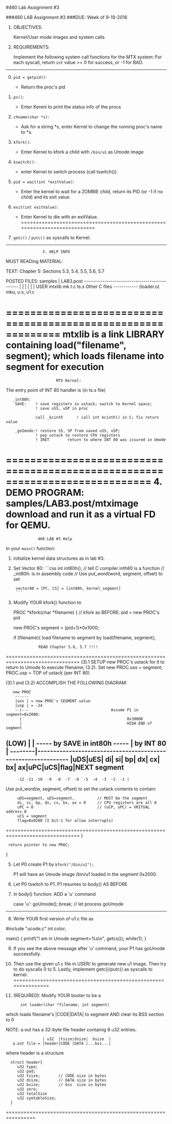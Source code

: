 #460 Lab Assignment \#3

###460 LAB Assignment \#3
###DUE: Week of 9-19-2016

1. OBJECTIVES:

   Kernel/User mode images and system calls

2. REQUIREMENTS:

   Implement the following system call functions for the MTX system:
   For each syscall, return `int` value >= 0 for success, or -1 for BAD.
***************************************************************************
0. `pid = getpid()`:
    * Return the proc's pid

1. `ps()`:       
    * Enter Kerenl to print the status info of the procs

2. `chname(char *s)`:
    * Ask for a string *s, enter Kernel to change the running proc's name to *s.

3. `kfork()`:     
    * Enter Kernel to kfork a child with `/bin/u1` as Umode image

4. `kswitch()`:   
    * enter Kernel to switch process (call tswitch()).

5. `pid = wait(int *exitValue)`:
    * Enter the kernel to wait for a ZOMBIE child, return its PID (or -1 if no child) and its exit value.

6. `exit(int exitValue)`:
    * Enter Kernel to die with an exitValue.
==========================================================================
7. `getc()` / `putc()` as syscalls to Kernel.

***************************************************************************

                    3. HELP INFO

MUST READing MATERIAL:

TEXT: Chapter 5: Sections 5.3, 5.4, 5.5, 5.6, 5.7



POSTED FILES:
                    samples
                      |
                     LAB3.post
            ----------------------------------------------
             |              |        |   |    |         |
            USER          mtxlib     mk t.c ts.s  Other C files
        ------------    (loader.o)  
       mku, u.s, u1.c

=============================================================
      mtxlib is a link LIBRARY containing
             load("filename", segment);
      which loads filename into segment for execution
============================================================

                          MTX Kernel:

The entry point of  INT 80 handler is (in ts.s file)

       _int80h:
        SAVE:    ! save registers in ustack; switch to Kernel space;
                 ! save uSS, uSP in proc

                 call _kcinth      ! call int kcinth() in C; fix return value

        _goImode:! restore SS, SP from saved uSS, uSP;
                 ! pop ustack to restore CPU registers
                 ! IRET        return to where INT 80 was issured in Umode

============================================================================
4. DEMO PROGRAM:
                  samples/LAB3.post/mtximage
   download and run it as a virtual FD for QEMU.
============================================================================

                  460 LAB #3 Help

In your `main()` function:

1. initialize kernel data structures as in lab #3.

2. Set Vector 80:
        ```css
        int int80h();    // tell C compiler inth80 is a function
                         // _int80h: is in assembly code
        // Use put_word(word, segment, offset) to set

        vector80 = [PC, CS] = [int80h, kernel_segment]
        ```

3. Modify YOUR kfork() function to

   PROC *kfork(char *filename)
   {
     // kfork as BEFORE: pid = new PROC's pid

     new PROC's segment = (pid+1)*0x1000;

     if (filename){
         load filename to segment by load(filename, segment);

                  READ Chapter 5.6, 5.7 !!!!
===============================================================================
(3).1    SETUP new PROC's ustack for it to return to Umode to execute filename;
(3.2).   Set new PROC.uss = segment;
                 PROC.usp = TOP of ustack (per INT 80)

(3).1 and (3.2) ACCOMPLISH THE FOLLOWING DIAGRAM:         

       new PROC
        ------
        |uss | = new PROC's SEGMENT value
        |usp | = -24                                    
        --|---                                    Assume P1 in segment=0x2000:
          |                                              0x30000  
          |                                              HIGH END of segment
  (LOW) | |   ----- by SAVE in int80h ----- | by INT 80  |
  --------|-------------------------------------------------------------
        |uDS|uES| di| si| bp| dx| cx| bx| ax|uPC|uCS|flag|NEXT segment
  ----------------------------------------------------------------------
         -12 -11 -10  -9  -8  -7  -6  -5  -4  -3  -2  -1 |

Use put_word(w, segment, offset) to set the ustack contents to contain:

         uDS=segment, uES=segment,          // MUST be the segment
         di, si, bp, dx, cx, bx, ax = 0     // CPU registers are all 0
         uPC = 0                            // (uCP, uPC) = VRITUAL address 0
         uCS = segment
         flag=0x0200 (I bit-1 for allow interrupts)
===============================================================================
     }

     return pointer to new PROC;
   }

5. Let P0 create P1 by
   `kfork("/bin/u1");`

   P1 will have an Umode image /bin/u1 loaded in the segment 0x2000.

6. Let P0 tswitch to P1. P1 resumes to body() AS BEFORE

7. In body() function: ADD a 'u' command

      case 'u': goUmode();  break;   // let process goUmode
-----------------------------------------------------------------------

8. Write YOUR first version of u1.c file as


#include "ucode.c"
int color;

main()
{
   printf("I am in Umode segment=%s\n", getcs());
   while(1);
}

9. If you see the above message after 'u' command,
   your P1 has goUmode successfully.


10. Then use the given u1.c file in USER/ to generate new u1 image.
    Then try to do syscalls 0 to 5.
    Lastly, implement getc()/putc() as syscalls to kernel.
===============================================================

11. (REQUIRED): Modify YOUR booter to be a

           int loader(char *filename, int segment)

 which loads filename's |CODE|DATA| to segment AND clear its BSS section to 0

 NOTE: a.out has a 32-byte file header containig 8 u32 entries.

                    | u32  |tsize|dsize|  bsize  |   
       a.out file = |header|CODE |DATA |...bss...|

where header is a structure

      struct header{
         u32 type;          
         u32 pad;
         u32 tsize;        // CODE size in bytes
         u32 dsize;        // DATA size in bytes
         u32 bsize;        // bss  size in bytes
         u32 zero;
         u32 totalSize
         u32 symtableSize;
      }
================================================================

